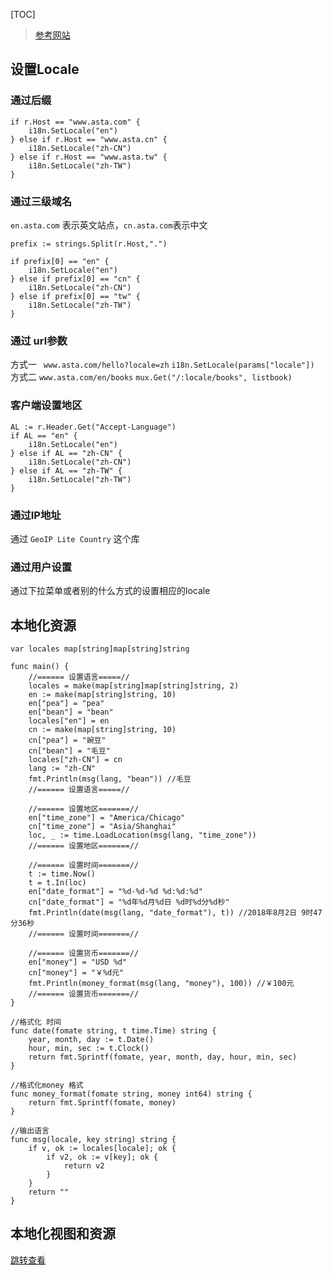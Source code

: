 
[TOC]
> [参考网站](https://github.com/astaxie/build-web-application-with-golang/blob/master/zh/10.2.md)
## 设置Locale
###  通过后缀
```
if r.Host == "www.asta.com" {
	i18n.SetLocale("en")
} else if r.Host == "www.asta.cn" {
	i18n.SetLocale("zh-CN")
} else if r.Host == "www.asta.tw" {
	i18n.SetLocale("zh-TW")
}
```
### 通过三级域名
`en.asta.com` 表示英文站点，`cn.asta.com`表示中文
```
prefix := strings.Split(r.Host,".")

if prefix[0] == "en" {
	i18n.SetLocale("en")
} else if prefix[0] == "cn" {
	i18n.SetLocale("zh-CN")
} else if prefix[0] == "tw" {
	i18n.SetLocale("zh-TW")
}
```
###  通过 url参数
方式一
` www.asta.com/hello?locale=zh` 
`i18n.SetLocale(params["locale"])`
方式二
`www.asta.com/en/books`
`mux.Get("/:locale/books", listbook)`

### 客户端设置地区
```
AL := r.Header.Get("Accept-Language")
if AL == "en" {
	i18n.SetLocale("en")
} else if AL == "zh-CN" {
	i18n.SetLocale("zh-CN")
} else if AL == "zh-TW" {
	i18n.SetLocale("zh-TW")
}
```
### 通过IP地址
通过 `GeoIP Lite Country` 这个库


### 通过用户设置
通过下拉菜单或者别的什么方式的设置相应的locale


## 本地化资源
```
var locales map[string]map[string]string

func main() {
	//====== 设置语言=====//
	locales = make(map[string]map[string]string, 2)
	en := make(map[string]string, 10)
	en["pea"] = "pea"
	en["bean"] = "bean"
	locales["en"] = en
	cn := make(map[string]string, 10)
	cn["pea"] = "豌豆"
	cn["bean"] = "毛豆"
	locales["zh-CN"] = cn
	lang := "zh-CN"
	fmt.Println(msg(lang, "bean")) //毛豆
	//====== 设置语言=====//

	//====== 设置地区=======//
	en["time_zone"] = "America/Chicago"
	cn["time_zone"] = "Asia/Shanghai"
	loc, _ := time.LoadLocation(msg(lang, "time_zone"))
	//====== 设置地区=======//

	//====== 设置时间=======//
	t := time.Now()
	t = t.In(loc)
	en["date_format"] = "%d-%d-%d %d:%d:%d"
	cn["date_format"] = "%d年%d月%d日 %d时%d分%d秒"
	fmt.Println(date(msg(lang, "date_format"), t)) //2018年8月2日 9时47分36秒
	//====== 设置时间=======//

	//====== 设置货币=======//
	en["money"] = "USD %d"
	cn["money"] = "￥%d元"
	fmt.Println(money_format(msg(lang, "money"), 100)) //￥100元
	//====== 设置货币=======//
}

//格式化 时间
func date(fomate string, t time.Time) string {
	year, month, day := t.Date()
	hour, min, sec := t.Clock()
	return fmt.Sprintf(fomate, year, month, day, hour, min, sec)
}

//格式化money 格式
func money_format(fomate string, money int64) string {
	return fmt.Sprintf(fomate, money)
}

//输出语言
func msg(locale, key string) string {
	if v, ok := locales[locale]; ok {
		if v2, ok := v[key]; ok {
			return v2
		}
	}
	return ""
}

```
## 本地化视图和资源
[跳转查看](https://github.com/astaxie/build-web-application-with-golang/blob/master/zh/10.2.md)